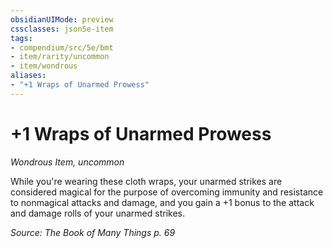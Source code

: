 ```yaml
---
obsidianUIMode: preview
cssclasses: json5e-item
tags:
- compendium/src/5e/bmt
- item/rarity/uncommon
- item/wondrous
aliases: 
- "+1 Wraps of Unarmed Prowess"
---
```

# +1 Wraps of Unarmed Prowess
*Wondrous Item, uncommon*  


While you're wearing these cloth wraps, your unarmed strikes are considered magical for the purpose of overcoming immunity and resistance to nonmagical attacks and damage, and you gain a +1 bonus to the attack and damage rolls of your unarmed strikes.

*Source: The Book of Many Things p. 69*